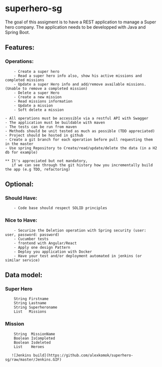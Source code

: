 # superhero-sg

The goal of this assigment is to have a REST application to manage
a Super hero company. The application needs to be developped with Java and Spring Boot.
 
## Features:
 ### Operations:
        - Create a super hero 
        - Read a super hero info also, show his active missions and completed missions
        - Update a super Hero info and add/remove available missions. (Unable to remove a completed mission)
        - Delete a super Hero 
        - Create a new mission
        - Read missions information
        - Update a mission
        - Soft delete a mission
                                                                
    - All operations must be accessible via a restful API with Swagger
    - The application must be buildable with maven
    - The tests can be run from maven
    - Methods should be unit tested as much as possible (TDD appreciated)
    - Project should be hosted in github
    - Create a git branch for each operation before pull requesting them in the master
    - Use spring Repository to Create/read/update/delete the data (in a H2 db for example)
 
    ** It's appreciated but not mandatory, 
       if we can see through the git history how you incrementally build the app (e.g TDD, refactoring)
 
## Optional:
### Should Have:
        - Code base should respect SOLID principles
### Nice to Have:
        - Securize the Deletion operation with Spring security (user: user, password: password)
        - Cucumber tests
        - frontend with Angular/React
        - Apply one design Pattern
        - Deploy you application with Docker
        - Have your test and/or deployment automated in jenkins (or similar service)
 
## Data model:
### Super Hero
        String Firstname
        String Lastname
        String Superheroname
        List   Missions
### Mission
        String  MissionName
        Boolean IsCompleted
        Boolean Isdeleted
        List    Heroes
       
       ![Jenkins build](https://github.com/alexkomok/superhero-sg/raw/master/Jenkins.GIF)
      

